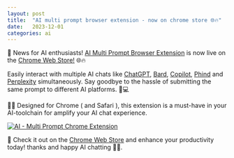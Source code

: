 ```yaml
---
layout: post
title:  "AI multi prompt browser extension - now on chrome store 🌐🔥"
date:   2023-12-01
categories: ai
---
```


🎉 News for AI enthusiasts! [AI Multi Prompt Browser Extension][extension] is now live on the [Chrome Web Store!][chrome] 🌐🔥

Easily interact with multiple AI chats like [ChatGPT], [Bard], [Copilot], [Phind] and [Perplexity] simultaneously. Say goodbye to the hassle of submitting the same prompt to different AI platforms. 🤖💻

👩‍💻 Designed for Chrome ( and Safari ), this extension is a must-have in your AI-toolchain for amplify your AI chat experience.

[![AI - Multi Prompt Chrome Extension](https://img.youtube.com/vi/Avz-t9oAZ6Y/0.jpg)](https://www.youtube.com/watch?v=Avz-t9oAZ6Y&ab_channel=BartolomeoSorrentino "AI - Multi Prompt Chrome Extension")

🔗 Check it out on the [Chrome Web Store][chrome] and enhance your productivity today! thanks and happy AI chatting 💬🤖.


[extension]: https://bsorrentino.github.io/bsorrentino/ai/2023/10/16/ai-multi-prompt-browser-extension.html
[chrome]: https://chromewebstore.google.com/detail/jmifflpjnpeamgeclkhlbilpjjmhajmd/preview?hl=en
[chatgpt]: https://chat.openai.com/
[bard]: https://bard.google.com/
[perplexity]: https://perplexity.ai/
[phind]: https://phind.com/
[copilot]: https://copilot.microsoft.com/
